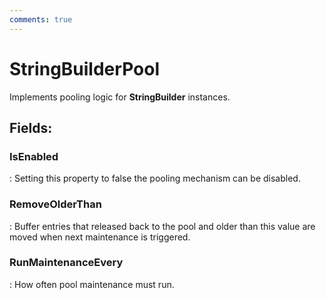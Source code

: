 ```yaml
---
comments: true
---
```

# StringBuilderPool

Implements pooling logic for **StringBuilder** instances. 

## **Fields**:
### **IsEnabled**
: Setting this property to false the pooling mechanism can be disabled. 
### **RemoveOlderThan**
: Buffer entries that released back to the pool and older than this value are moved when next maintenance is triggered. 
### **RunMaintenanceEvery**
: How often pool maintenance must run. 